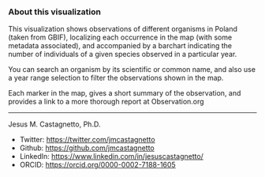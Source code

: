 ### About this visualization

This visualization shows observations of different organisms in Poland (taken from GBIF), localizing each occurrence in the map (with some metadata associated), and accompanied by a barchart indicating the number of individuals of a given species observed in a particular year.

You can search an organism by its scientific or common name, and also use a year range selection to filter the observations shown in the map.

Each marker in the map, gives a short summary of the observation, and provides a link to a more thorough report at Observation.org


-----

Jesus M. Castagnetto, Ph.D.

- Twitter: https://twitter.com/jmcastagnetto
- Github: https://github.com/jmcastagnetto
- LinkedIn: https://www.linkedin.com/in/jesuscastagnetto/
- ORCID: https://orcid.org/0000-0002-7188-1605
